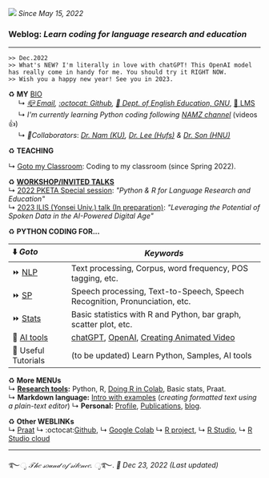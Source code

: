 ![](https://komarev.com/ghpvc/?username=MK316&color=blueviolet&label=VISIT+count) _Since May 15, 2022_  

### Weblog: _Learn coding for language research and education_  
--- 
~~~
>> Dec.2022
>> What's NEW? I'm literally in love with chatGPT! This OpenAI model has really come in handy for me. You should try it RIGHT NOW.
>> Wish you a happy new year! See you in 2023.
~~~


♻️ **MY** [BIO](https://github.com/MK316/MK316.github.io/blob/main/res/profile.md)  
&nbsp;&nbsp;&nbsp;&nbsp; ↳ _[📪 Email](mailto:MK3one6@gmail.com), [:octocat: Github](github.com/MK316), [🏢 Dept. of English Education, GNU](https://englishedu.gnu.ac.kr)_, [🎋 LMS](https://rec.ac.kr/gnu)    
&nbsp;&nbsp;&nbsp;&nbsp; ↳ _I'm currently learning Python coding following_ [_NAMZ channel_](https://www.youtube.com/channel/UCKHB0ZiTVk8qUdqhVtnCUrA/featured) (videos👍)   
&nbsp;&nbsp;&nbsp;&nbsp; ↳ _👥Collaborators_: _[Dr. Nam (KU)](https://github.com/hsnam95), [Dr. Lee (Hufs)](https://github.com/junkyuhufs) & [Dr. Son (HNU)](https://github.com/ms624atyale)_     
 
♻️ **TEACHING** 

↳ [Goto my Classroom](/res/teaching.md): Coding to my classroom (since Spring 2022).   

♻️ **[WORKSHOP/INVITED TALKS]((https://github.com/MK316/workshops/blob/main/README.md))**   
↳ [2022 PKETA Special session](https://github.com/MK316/pketa22/blob/main/README.md): _"Python & R for Language Research and Education"_    
↳ [2023 ILIS (Yonsei Univ.) talk (In preparation)](https://github.com/MK316/workshops/blob/main/20230126_yonsei/readme.md): _"Leveraging the Potential of Spoken Data in the AI-Powered Digital Age"_    
 
♻️ **PYTHON CODING FOR...**   

| ⬇️ _Goto_ | _Keywords_|   
|:---------------|-----------------|  
| ⏩ [NLP](/res/nlp_tools.md) | Text processing, Corpus, word frequency, POS tagging, etc.|  
| ⏩ [SP](/res/sp_tools.md)  | Speech processing, Text-to-Speech, Speech Recognition, Pronunciation, etc.|  
| ⏩ [Stats](/res/stats1.md) | Basic statistics with R and Python, bar graph, scatter plot, etc.|  
| 📍 [AI tools](https://github.com/MK316/OpenAI) | [chatGPT](https://chat.openai.com/chat), [OpenAI](https://openai.com/), [Creating Animated Video](https://github.com/MK316/Spring2023/blob/main/Animated_Video_with_AI.ipynb)|
| 📍 Useful Tutorials|(to be updated) Learn Python, Samples, AI tools |  |

♻️ **More MENUs**  
↳ **[Research tools](/res/tools.md):** Python, R, [Doing R in Colab](https://github.com/MK316/R_intro/blob/main/01_How_to_do_R_in_colab.ipynb), Basic stats, Praat.  
↳ **Markdown language:** [Intro with examples](https://github.com/MK316/markdown/blob/main/README.md) (_creating formatted text using a plain-text editor_)  ↳ **Personal:** [Profile](/res/profile.md), [Publications](/res/publications.md), [blog](/blog/blogmain.md).  


♻️ **Other WEBLINKs**   
↳ [Praat](https://www.fon.hum.uva.nl/praat/) ↳ :octocat:[Github](https://www.github.com/), ↳ [Google Colab](https://colab.research.google.com/) ↳ [R project](https://www.r-project.org/), ↳ [R Studio](https://www.rstudio.com/), ↳ [R Studio cloud](https://rstudio.cloud/) 


---
   ࿐*ೃ 𝒯𝒽𝑒 𝓈𝑜𝓊𝓃𝒹 𝑜𝒻 𝓈𝒾𝓁𝑒𝓃𝒸𝑒. ೃ*࿐. 
_💜 Dec 23, 2022 (Last updated)_   
